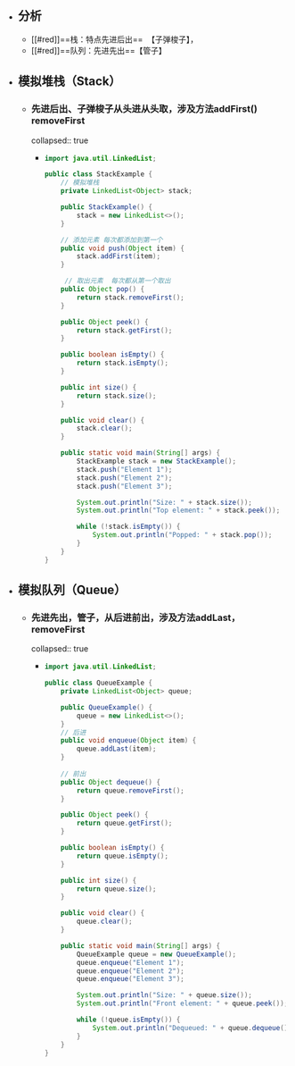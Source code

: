 - ## 分析
	- [[#red]]==栈：特点先进后出==  【子弹梭子】，
	- [[#red]]==队列：先进先出==【管子】
- ## 模拟堆栈（Stack）
	- ### 先进后出、子弹梭子从头进从头取，涉及方法addFirst()  removeFirst
	  collapsed:: true
		- ```java
		  import java.util.LinkedList;
		  
		  public class StackExample {
		      // 模拟堆栈
		      private LinkedList<Object> stack;
		  
		      public StackExample() {
		          stack = new LinkedList<>();
		      }
		  
		      // 添加元素 每次都添加到第一个
		      public void push(Object item) {
		          stack.addFirst(item);
		      }
		  
		       // 取出元素  每次都从第一个取出
		      public Object pop() {
		          return stack.removeFirst();
		      }
		  
		      public Object peek() {
		          return stack.getFirst();
		      }
		  
		      public boolean isEmpty() {
		          return stack.isEmpty();
		      }
		  
		      public int size() {
		          return stack.size();
		      }
		  
		      public void clear() {
		          stack.clear();
		      }
		  
		      public static void main(String[] args) {
		          StackExample stack = new StackExample();
		          stack.push("Element 1");
		          stack.push("Element 2");
		          stack.push("Element 3");
		  
		          System.out.println("Size: " + stack.size());
		          System.out.println("Top element: " + stack.peek());
		  
		          while (!stack.isEmpty()) {
		              System.out.println("Popped: " + stack.pop());
		          }
		      }
		  }
		  
		  ```
- ## 模拟队列（Queue）
	- ### 先进先出，管子，从后进前出，涉及方法addLast，removeFirst
	  collapsed:: true
		- ```java
		  import java.util.LinkedList;
		  
		  public class QueueExample {
		      private LinkedList<Object> queue;
		  
		      public QueueExample() {
		          queue = new LinkedList<>();
		      }
		      // 后进
		      public void enqueue(Object item) {
		          queue.addLast(item);
		      }
		      
		      // 前出
		      public Object dequeue() {
		          return queue.removeFirst();
		      }
		  
		      public Object peek() {
		          return queue.getFirst();
		      }
		  
		      public boolean isEmpty() {
		          return queue.isEmpty();
		      }
		  
		      public int size() {
		          return queue.size();
		      }
		  
		      public void clear() {
		          queue.clear();
		      }
		  
		      public static void main(String[] args) {
		          QueueExample queue = new QueueExample();
		          queue.enqueue("Element 1");
		          queue.enqueue("Element 2");
		          queue.enqueue("Element 3");
		  
		          System.out.println("Size: " + queue.size());
		          System.out.println("Front element: " + queue.peek());
		  
		          while (!queue.isEmpty()) {
		              System.out.println("Dequeued: " + queue.dequeue());
		          }
		      }
		  }
		  
		  ```